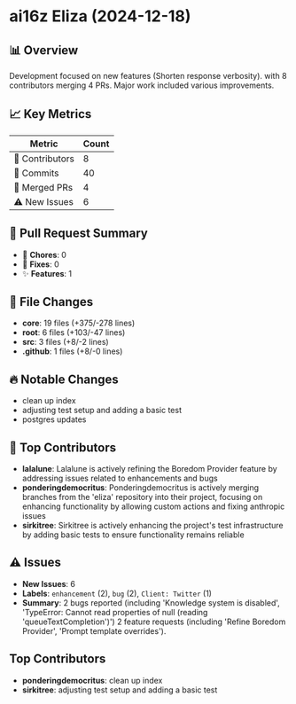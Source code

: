 # ai16z Eliza (2024-12-18)
    
## 📊 Overview
Development focused on new features (Shorten response verbosity). with 8 contributors merging 4 PRs. Major work included various improvements.

## 📈 Key Metrics
| Metric | Count |
|---------|--------|
| 👥 Contributors | 8 |
| 📝 Commits | 40 |
| 🔄 Merged PRs | 4 |
| ⚠️ New Issues | 6 |

## 🔄 Pull Request Summary
- 🧹 **Chores**: 0
- 🐛 **Fixes**: 0
- ✨ **Features**: 1

## 📁 File Changes
- **core**: 19 files (+375/-278 lines)
- **root**: 6 files (+103/-47 lines)
- **src**: 3 files (+8/-2 lines)
- **.github**: 1 files (+8/-0 lines)

## 🔥 Notable Changes
- clean up index
- adjusting test setup and adding a basic test
- postgres updates

## 👥 Top Contributors
- **lalalune**: Lalalune is actively refining the Boredom Provider feature by addressing issues related to enhancements and bugs
- **ponderingdemocritus**: Ponderingdemocritus is actively merging branches from the 'eliza' repository into their project, focusing on enhancing functionality by allowing custom actions and fixing anthropic issues
- **sirkitree**: Sirkitree is actively enhancing the project's test infrastructure by adding basic tests to ensure functionality remains reliable

## ⚠️ Issues
- **New Issues**: 6
- **Labels**: `enhancement` (2), `bug` (2), `Client: Twitter` (1)
- **Summary**: 2 bugs reported (including 'Knowledge system is disabled', 'TypeError: Cannot read properties of null (reading 'queueTextCompletion')') 2 feature requests (including 'Refine Boredom Provider', 'Prompt template overrides').

## Top Contributors
- **ponderingdemocritus**: clean up index
- **sirkitree**: adjusting test setup and adding a basic test